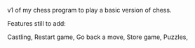 v1 of my chess program to play a basic version of chess.


Features still to add:

Castling,
Restart game,
Go back a move,
Store game,
Puzzles,
